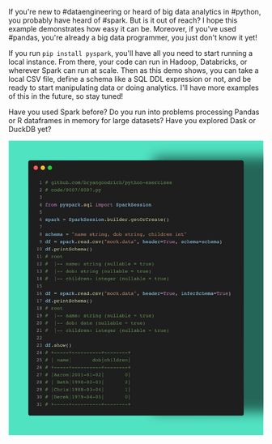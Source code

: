 If you're new to #dataengineering or heard of big data analytics in #python, you probably have heard of #spark. But is it out of reach? I hope this example demonstrates how easy it can be. Moreover, if you've used #pandas, you're already a big data programmer, you just don't know it yet!

If you run `pip install pyspark`, you'll have all you need to start running a local instance. From there, your code can run in Hadoop, Databricks, or wherever Spark can run at scale. Then as this demo shows, you can take a local CSV file, define a schema like a SQL DDL expression or not, and be ready to start manipulating data or doing analytics. I'll have more examples of this in the future, so stay tuned!

Have you used Spark before? Do you run into problems processing Pandas or R dataframes in memory for large datasets? Have you explored Dask or DuckDB yet?

<img src="../../static/0007.png" />
